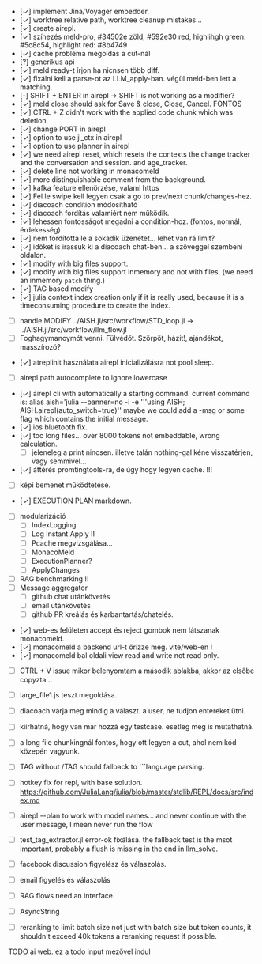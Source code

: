  - [✓] implement Jina/Voyager embedder. 
 - [✓] worktree relative path, worktree cleanup mistakes...
 - [✓] create airepl. 
 - [✓] színezés meld-pro, #34502e zöld, #592e30 red, highlihgh green: #5c8c54, highlight red: #8b4749
 - [✓] cache probléma megoldás a cut-nál
 - [?] generikus api
 - [✓] meld ready-t írjon ha nicnsen több diff.
 - [✓] fixálni kell a parse-ot az LLM_apply-ban. végül meld-ben lett a matching.
 - [-] SHIFT + ENTER in airepl -> SHIFT is not working as a modifier?
 - [✓] meld close should ask for Save & close, Close, Cancel. FONTOS
 - [✓] CTRL + Z didn't work with the applied code chunk which was deletion.
 - [✓] change PORT in airepl
 - [✓] option to use jl_ctx in airepl
 - [✓] option to use planner in airepl
 - [✓] we need airepl reset, which resets the contexts the change tracker and the conversation and session. and age_tracker.
 - [✓] delete line not working in monacomeld
 - [✓] more distinguishable comment from the background.
 - [✓] kafka feature ellenörzése, valami https
 - [✓] Fel le swipe kell legyen csak a go to prev/next chunk/changes-hez.
 - [✓] diacoach condition módosítható
 - [✓] diacoach fordítás valamiért nem működik.
 - [✓] lehessen fontosságot megadni a condition-hoz. (fontos, normál, érdekesség)
 - [✓] nem fordította le a sokadik üzenetet... lehet van rá limit?
 - [✓] időket is irassuk ki a diacoach chat-ben... a szöveggel szembeni oldalon.
 - [✓] modify with big files support.
 - [✓] modify with big files support inmemory and not with files. (we need an inmemory `patch` thing.)
 - [✓] TAG based modify
 - [✓] julia context index creation only if it is really used, because it is a timeconsuming procedure to create the index.
 - [ ] handle MODIFY ../AISH.jl/src/workflow/STD_loop.jl -> ../AISH.jl/src/workflow/llm_flow.jl
 - [ ] Foghagymanoymót venni. Fülvédőt. Szörpöt, házit!, ajándékot, masszírozó?
 - [✓] atreplinit használata airepl inicializálásra not pool sleep.
 - [ ] airepl path autocomplete to ignore lowercase
 - [✓] airepl cli with automatically a starting command. current command is: alias aish='julia --banner=no -i -e '\''using AISH; AISH.airepl(auto_switch=true)'\' maybe we could add a -msg or some flag which contains the initial message.
 - [✓] ios bluetooth fix.
 - [✓] too long files... over 8000 tokens not embeddable, wrong calculation.
   - [ ] jeleneleg a print nincsen. illetve talán nothing-gal kéne visszatérjen, vagy semmivel... 
 - [✓] áttérés promtingtools-ra, de úgy hogy legyen cache. !!!
 - [ ] képi bemenet működtetése.
 - [✓] EXECUTION PLAN markdown.
 - [ ] modularizáció
   - [ ] IndexLogging
   - [ ] Log Instant Apply !!
   - [ ] Pcache megvizsgálása...
   - [ ] MonacoMeld
   - [ ] ExecutionPlanner?
   - [ ] ApplyChanges
 - [ ] RAG benchmarking !!
 - [ ] Message aggregator
   - [ ] github chat utánkövetés
   - [ ] email utánkövetés
   - [ ] github PR kreálás és karbantartás/chatelés.
 - [✓] web-es felületen accept és reject gombok nem látszanak monacomeld.
 - [✓] monacomeld a backend url-t őrizze meg. vite/web-en !
 - [✓] monacomeld bal oldali view read and write not read only.
 - [ ] CTRL + V issue mikor belenyomtam a második ablakba, akkor az elsőbe copyzta...
 - [ ] large_file1.js teszt megoldása.
 - [ ] diacoach várja meg mindig a választ. a user, ne tudjon entereket ütni.
 - [ ] kiírhatná, hogy van már hozzá egy testcase. esetleg meg is mutathatná.
 - [ ] a long file chunkingnál fontos, hogy ott legyen a cut, ahol nem kód közepén vagyunk.
 - [ ] TAG without /TAG should fallback to ```language parsing.
 - [ ] hotkey fix for repl, with base solution. https://github.com/JuliaLang/julia/blob/master/stdlib/REPL/docs/src/index.md
 - [ ] airepl --plan to work with model names... and never continue with the user message, I mean never run the flow
 - [ ] test_tag_extractor.jl error-ok fixálása. the fallback test is the msot important, probably a flush is missing in the end in llm_solve.
 - [ ] facebook discussion figyelész és válaszolás.
 - [ ] email figyelés és válaszolás
 - [ ] RAG flows need an interface.
 - [ ] AsyncString
 - [ ] reranking to limit batch size not just with batch size but token counts, it shouldn't exceed 40k tokens a reranking request if possible.


TODO ai web.
 ez a todo input mezővel indul

